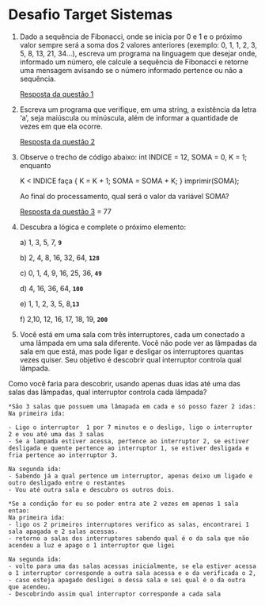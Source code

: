 # Desafio Target Sistemas


1) Dado a sequência de Fibonacci, onde se inicia por 0 e 1 e o próximo valor sempre será a soma dos 2 valores anteriores (exemplo: 0, 1, 1, 2, 3, 5, 8, 13, 21, 34...), escreva um programa na linguagem que desejar onde, informado um número, ele calcule a sequência de Fibonacci e retorne uma mensagem avisando se o número informado pertence ou não a sequência.

    [Resposta da questão 1](https://github.com/Marcelo-Augustovs/estagio-target-sistemas/tree/main/src/exercicio1) 

2) Escreva um programa que verifique, em uma string, a existência da letra ‘a’, seja maiúscula ou minúscula, além de informar a quantidade de vezes em que ela ocorre.

     [Resposta da questão 2](https://github.com/Marcelo-Augustovs/estagio-target-sistemas/blob/main/src/exercicio2/main.java) 

3) Observe o trecho de código abaixo: int INDICE = 12, SOMA = 0, K = 1; enquanto

    K < INDICE faça { K = K + 1; SOMA = SOMA + K; } imprimir(SOMA);

    Ao final do processamento, qual será o valor da variável SOMA? 

    [Resposta da questão 3](https://github.com/Marcelo-Augustovs/estagio-target-sistemas/blob/main/src/exercicio3/main.java) = 77

4) Descubra a lógica e complete o próximo elemento:


    a) 1, 3, 5, 7, <strong><code>9</code></strong>

    b) 2, 4, 8, 16, 32, 64,  <strong><code>128</code></strong>

    c) 0, 1, 4, 9, 16, 25, 36, <strong><code>49</code></strong>

    d) 4, 16, 36, 64, <strong><code>100</code></strong>

    e) 1, 1, 2, 3, 5, 8,<strong><code>13</code></strong>

    f) 2,10, 12, 16, 17, 18, 19, <strong><code>200</code></strong>


5) Você está em uma sala com três interruptores, cada um conectado a uma lâmpada em uma sala diferente. Você não pode ver as lâmpadas da sala em que está, mas pode ligar e desligar os interruptores quantas vezes quiser. Seu objetivo é descobrir qual interruptor controla qual lâmpada.

Como você faria para descobrir, usando apenas duas idas até uma das salas das lâmpadas, qual interruptor controla cada lâmpada?

```
*São 3 salas que possuem uma lâmapada em cada e só posso fazer 2 idas:
Na primeira ida:

- Ligo o interruptor  1 por 7 minutos e o desligo, ligo o interruptor 2 e vou até uma das 3 salas
- Se a lampada estiver acessa, pertence ao interruptor 2, se estiver desligada e quente pertence ao interruptor 1, se estiver desligada e fria pertence ao interruptor 3.

Na segunda ida:
- Sabendo já a qual pertence um interruptor, apenas deixo um ligado e outro desligado entre o restantes
- Vou até outra sala e descubro os outros dois.

*Se a condição for eu so poder entra ate 2 vezes em apenas 1 sala entao:
Na primeira ida:
- ligo os 2 primeiros interruptores verifico as salas, encontrarei 1 sala apagada e 2 salas acessas.
- retorno a salas dos interruptores sabendo qual é o da sala que não acendeu a luz e apago o 1 interruptor que ligei

Na segunda ida:
- volto para uma das salas acessas inicialmente, se ela estiver acessa o 1 interruptor corresponde a outra sala acessa e o da verificada o 2,
- caso esteja apagado desligei o dessa sala e sei qual é o da outra que acendeu.
- Descobrindo assim qual interruptor corresponde a cada sala

```
